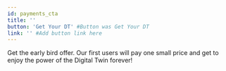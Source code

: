 ```yaml
---
id: payments_cta
title: ''
button: 'Get Your DT' #Button was Get Your DT
link: '' #Add button link here
---
```


Get the early bird offer. Our first users will pay one small price and get to enjoy the power of the Digital Twin forever!